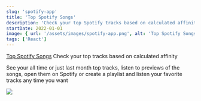 ```yaml
---
slug: 'spotify-app'
title: 'Top Spotify Songs'
description: 'Check your top Spotify tracks based on calculated affinity'
startDate: 2022-01-01
image: { url: '/assets/images/spotify-app.png', alt: 'Top Spotify Songs' }
tags: ['React']
---
```


[Top Spotify Songs](https://spotify-stats-app-blue.vercel.app/) Check your top tracks based on calculated affinity

See your all time or just last month top tracks, listen to previews of the songs, open them on Spotify or create a playlist and listen your favorite tracks any time you want

![](/assets/images/spotify-app.png)
